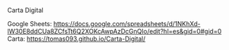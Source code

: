 Carta Digital


Google Sheets: https://docs.google.com/spreadsheets/d/1NKhXd-lW30E8ddCUa8ZCfsTt6Q2XOKcAwpAzDcGnQIo/edit?hl=es&gid=0#gid=0
Carta: https://tomas093.github.io/Carta-Digital/
